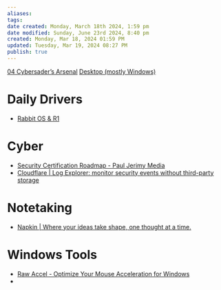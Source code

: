 ```yaml
---
aliases: 
tags: 
date created: Monday, March 18th 2024, 1:59 pm
date modified: Sunday, June 23rd 2024, 8:40 pm
created: Monday, Mar 18, 2024 01:59 PM
updated: Tuesday, Mar 19, 2024 08:27 PM
publish: true
---
```


[04 Cybersader’s Arsenal](../CybersaderNotion/04%20Cybersader’s%20Arsenal.md) 
[Desktop (mostly Windows)](../CybersaderNotion/03%20Awesome-Cyber/Apps%20&%20Tech/Desktop%20(mostly%20Windows).md) 
# Daily Drivers
- [Rabbit OS & R1](../📁%2005%20-%20Learning,%20Notes/⬇️%20Notes%20Drop/Rabbit%20OS%20&%20R1/Rabbit%20OS%20&%20R1.md) 
# Cyber
- [Security Certification Roadmap - Paul Jerimy Media](https://pauljerimy.com/security-certification-roadmap/)
- [Cloudflare | Log Explorer: monitor security events without third-party storage](https://blog.cloudflare.com/log-explorer)
# Notetaking
- [Napkin | Where your ideas take shape, one thought at a time.](https://www.napkin.one/) 
# Windows Tools
- [Raw Accel - Optimize Your Mouse Acceleration for Windows](https://rawaccel.net/)
- 